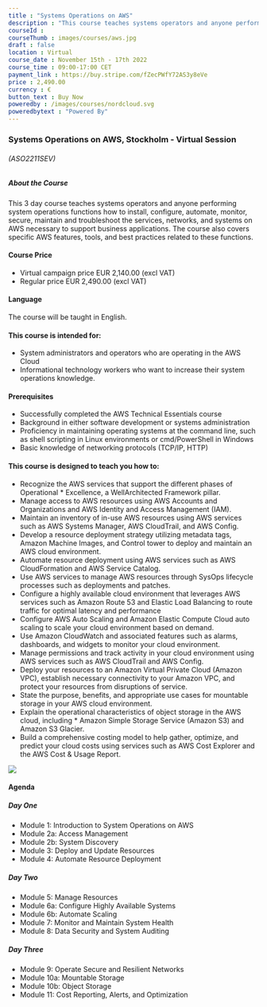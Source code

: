 ```yaml
---
title : "Systems Operations on AWS"
description : "This course teaches systems operators and anyone performing system operations functions how to install, configure, automate, monitor, secure, maintain and troubleshoot the services, networks, and systems on AWS necessary to support business applications."
courseId : 
courseThumb : images/courses/aws.jpg
draft : false
location : Virtual
course_date : November 15th - 17th 2022
course_time : 09:00-17:00 CET
payment_link : https://buy.stripe.com/fZecPWfY72AS3y8eVe
price : 2,490.00
currency : €
button_text : Buy Now 
poweredby : /images/courses/nordcloud.svg
poweredbytext : "Powered By"
---
```



### Systems Operations on AWS, Stockholm - Virtual Session

###### (ASO2211SEV)

##### About the Course

This 3 day course teaches systems operators and anyone performing system operations functions how to install, configure, automate, monitor, secure, maintain and troubleshoot the services, networks, and systems on AWS necessary to support business applications. The course also covers specific AWS features, tools, and best practices related to these functions.

#### Course Price 

* Virtual campaign price EUR 2,140.00 (excl VAT)
* Regular price EUR 2,490.00 (excl VAT)

#### Language

The course will be taught in English.

#### This course is intended for:

* System administrators and operators who are operating in the AWS Cloud
* Informational technology workers who want to increase their system operations knowledge.


#### Prerequisites

* Successfully completed the AWS Technical Essentials course
* Background in either software development or systems administration
* Proficiency in maintaining operating systems at the command line, such as shell scripting in Linux environments or cmd/PowerShell in Windows
* Basic knowledge of networking protocols (TCP/IP, HTTP)

#### This course is designed to teach you how to:

* Recognize the AWS services that support the different phases of Operational * Excellence, a WellArchitected Framework pillar.
* Manage access to AWS resources using AWS Accounts and Organizations and AWS Identity and Access Management (IAM).
* Maintain an inventory of in-use AWS resources using AWS services such as AWS Systems Manager, AWS CloudTrail, and AWS Config.
* Develop a resource deployment strategy utilizing metadata tags, Amazon Machine Images, and Control tower to deploy and maintain an AWS cloud environment.
* Automate resource deployment using AWS services such as AWS CloudFormation and AWS Service Catalog.
* Use AWS services to manage AWS resources through SysOps lifecycle processes such as deployments and patches.
* Configure a highly available cloud environment that leverages AWS services such as Amazon Route 53 and Elastic Load Balancing to route traffic for optimal latency and performance
* Configure AWS Auto Scaling and Amazon Elastic Compute Cloud auto scaling to scale your cloud environment based on demand.
* Use Amazon CloudWatch and associated features such as alarms, dashboards, and widgets to monitor your cloud environment.
* Manage permissions and track activity in your cloud environment using AWS services such as AWS CloudTrail and AWS Config.
* Deploy your resources to an Amazon Virtual Private Cloud (Amazon VPC), establish necessary connectivity to your Amazon VPC, and protect your resources from disruptions of service.
* State the purpose, benefits, and appropriate use cases for mountable storage in your AWS cloud environment.
* Explain the operational characteristics of object storage in the AWS cloud, including * Amazon Simple Storage Service (Amazon S3) and Amazon S3 Glacier.
* Build a comprehensive costing model to help gather, optimize, and predict your cloud costs using services such as AWS Cost Explorer and the AWS Cost & Usage Report.

![](https://nordcloud.com/wp-content/uploads/2020/03/nordcloud_web_square-143.jpg#floatright)

#### Agenda

##### Day One

* Module 1: Introduction to System Operations on AWS
* Module 2a: Access Management
* Module 2b: System Discovery
* Module 3: Deploy and Update Resources
* Module 4: Automate Resource Deployment

##### Day Two

* Module 5: Manage Resources
* Module 6a: Configure Highly Available Systems
* Module 6b: Automate Scaling
* Module 7: Monitor and Maintain System Health
* Module 8: Data Security and System Auditing

##### Day Three

* Module 9: Operate Secure and Resilient Networks
* Module 10a: Mountable Storage
* Module 10b: Object Storage
* Module 11: Cost Reporting, Alerts, and Optimization